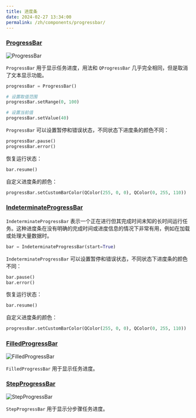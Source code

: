 ```yaml
---
title: 进度条
date: 2024-02-27 13:34:00
permalink: /zh/components/progressbar/
---
```


### [ProgressBar](https://pyqt-fluent-widgets.readthedocs.io/zh-cn/latest/autoapi/qfluentwidgets/components/widgets/progress_bar/index.html)

![ProgressBar](/img/components/progressbar/ProgressBar.png)

`ProgressBar` 用于显示任务进度，用法和 `QProgressBar` 几乎完全相同，但是取消了文本显示功能。

```python
progressBar = ProgressBar()

# 设置取值范围
progressBar.setRange(0, 100)

# 设置当前值
progressBar.setValue(40)
```

`ProgressBar` 可以设置暂停和错误状态，不同状态下进度条的颜色不同：
```python
progressBar.pause()
progressBar.error()
```

恢复运行状态：
```python
bar.resume()
```

自定义进度条的颜色：
```python
progressBar.setCustomBarColor(QColor(255, 0, 0), QColor(0, 255, 110))
```

### [IndeterminateProgressBar](https://pyqt-fluent-widgets.readthedocs.io/zh-cn/latest/autoapi/qfluentwidgets/components/widgets/progress_bar/index.html#qfluentwidgets.components.widgets.progress_bar.IndeterminateProgressBar)

`IndeterminateProgressBar` 表示一个正在进行但其完成时间未知的长时间运行任务。这种进度条在没有明确的完成时间或进度信息的情况下非常有用，例如在加载或处理大量数据时。

```python
bar = IndeterminateProgressBar(start=True)
```

`IndeterminateProgressBar` 可以设置暂停和错误状态，不同状态下进度条的颜色不同：
```python
bar.pause()
bar.error()
```

恢复运行状态：
```python
bar.resume()
```

自定义进度条的颜色：
```python
progressBar.setCustomBarColor(QColor(255, 0, 0), QColor(0, 255, 110))
```


### [FilledProgressBar](https://qfluentwidgets.com/zh/price)

![FilledProgressBar](/img/components/progressbar/FilledProgressBar.png)

`FilledProgressBar` 用于显示任务进度。


### [StepProgressBar](https://qfluentwidgets.com/zh/price)

![StepProgressBar](/img/components/progressbar/StepProgressBar.png)

`StepProgressBar` 用于显示分步骤任务进度。